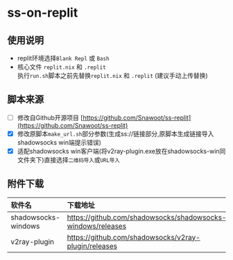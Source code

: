 # ss-on-replit  

## 使用说明
- replit环境选择`Blank Repl` 或 `Bash`
- 核心文件 `replit.nix` 和 `.replit`  
执行`run.sh`脚本之前先替换`replit.nix` 和 `.replit` (建议手动上传替换)
## 脚本来源
- [ ] 修改自Github开源项目 [https://github.com/Snawoot/ss-replit](https://github.com/Snawoot/ss-replit)
- [x] 修改原脚本`make_url.sh`部分参数(生成ss://链接部分,原脚本生成链接导入shadowsocks win端提示错误)
- [x] 适配shadowsocks win客户端(将v2ray-plugin.exe放在shadowsocks-win同文件夹下)直接选择`二维码导入`或`URL导入`
## 附件下载
| 软件名      | 下载地址     |
| :---        | :---        |
| shadowsocks-windows      | https://github.com/shadowsocks/shadowsocks-windows/releases   |
| v2ray-plugin   | https://github.com/shadowsocks/v2ray-plugin/releases      |
